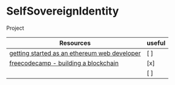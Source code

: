 # SelfSovereignIdentity
Project

|**Resources**|useful|
|---|---|
| [getting started as an ethereum web developer](https://hackernoon.com/getting-started-as-an-ethereum-web-developer-9a2a4ab47baf)| [ ] |
| [freecodecamp - building a blockchain](https://medium.freecodecamp.org/from-what-is-blockchain-to-building-a-blockchain-within-an-hour-4e738efc819d)| [x] |
|[](https://solidity.readthedocs.io/en/develop/introduction-to-smart-contracts.html)| [ ] |
